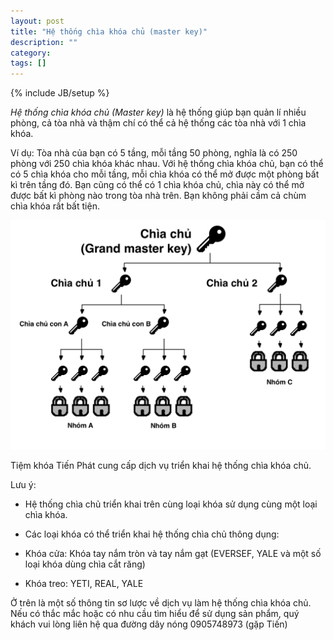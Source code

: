 ```yaml
---
layout: post
title: "Hệ thống chìa khóa chủ (master key)"
description: ""
category: 
tags: []
---
```

{% include JB/setup %}

_Hệ thống chìa khóa chủ (Master key)_ là hệ thống giúp bạn quản lí nhiều phòng, cả tòa nhà và thậm chí có thể cả hệ thống các tòa nhà với 1 chìa khóa.

Ví dụ: Tòa nhà của bạn có 5 tầng, mỗi tầng 50 phòng, nghĩa là có 250 phòng với 250 chìa khóa khác nhau. Với hệ thống chìa khóa chủ, bạn có thể có 5 chìa khóa cho mỗi tầng, mỗi chìa khóa có thể mở được một phòng bất kì trên tầng đó. Bạn cũng có thể có 1 chìa khóa chủ, chìa này có thể mở được bất kì phòng nào trong tòa nhà trên. Bạn không phải cầm cả chùm chìa khóa rất bất tiện.

![Hệ thống chìa chủ master key](/images/He-thong-chia-chu-master-key.png "Hệ thống chìa chủ master key")

Tiệm khóa Tiến Phát cung cấp dịch vụ triển khai hệ thống chìa khóa chủ.

Lưu ý:

* Hệ thống chìa chủ triển khai trên cùng loại khóa sử dụng cùng một loại chìa khóa.

* Các loại khóa có thể triển khai hệ thống chìa chủ thông dụng:

* Khóa cửa: Khóa tay nắm tròn và tay nắm gạt (EVERSEF, YALE và một số loại khóa dùng chìa cắt răng)

* Khóa treo: YETI, REAL, YALE

Ở trên là một số thông tin sơ lược về dịch vụ làm hệ thống chìa khóa chủ. Nếu có thắc mắc hoặc có nhu cầu tìm hiểu để sử dụng sản phẩm, quý khách vui lòng liên hệ qua đường dây nóng 0905748973 (gặp Tiến)
